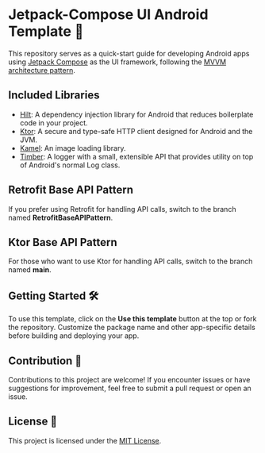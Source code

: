 # Jetpack-Compose UI Android Template 🚀

This repository serves as a quick-start guide for developing Android apps using [Jetpack Compose](https://developer.android.com/jetpack/compose) as the UI framework, following the [MVVM architecture pattern](https://developer.android.com/topic/architecture).

## Included Libraries

- [Hilt](https://dagger.dev/hilt): A dependency injection library for Android that reduces boilerplate code in your project.
- [Ktor](https://ktor.io/): A secure and type-safe HTTP client designed for Android and the JVM.
- [Kamel](https://github.com/Kamel-Media/Kamel): An image loading library.
- [Timber](https://github.com/JakeWharton/timber): A logger with a small, extensible API that provides utility on top of Android's normal Log class.

## Retrofit Base API Pattern

If you prefer using Retrofit for handling API calls, switch to the branch named **RetrofitBaseAPIPattern**.

## Ktor Base API Pattern

For those who want to use Ktor for handling API calls, switch to the branch named **main**.

## Getting Started 🛠️

To use this template, click on the **Use this template** button at the top or fork the repository. Customize the package name and other app-specific details before building and deploying your app.

## Contribution 🤝

Contributions to this project are welcome! If you encounter issues or have suggestions for improvement, feel free to submit a pull request or open an issue.

## License 📄

This project is licensed under the [MIT License](https://github.com/Ammar-Ishfaq/ComposeUI-Template/blob/master/LICENSE).

